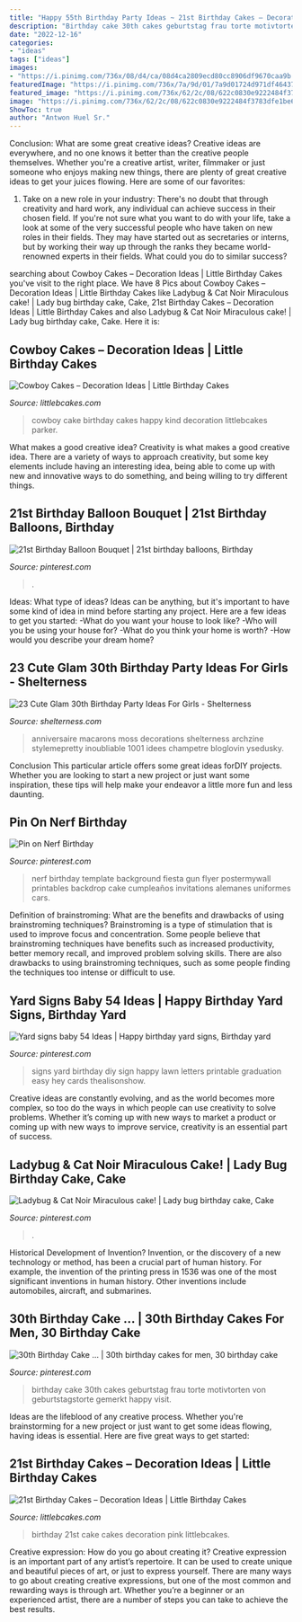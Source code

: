 ```yaml
---
title: "Happy 55th Birthday Party Ideas ~ 21st Birthday Cakes – Decoration Ideas"
description: "Birthday cake 30th cakes geburtstag frau torte motivtorten von geburtstagstorte gemerkt happy visit"
date: "2022-12-16"
categories:
- "ideas"
tags: ["ideas"]
images:
- "https://i.pinimg.com/736x/08/d4/ca/08d4ca2809ecd80cc8906df9670caa9b.jpg"
featuredImage: "https://i.pinimg.com/736x/7a/9d/01/7a9d01724d971df464378ef7e72c2117--th-birthday-cake-for-her-th-birthday-decorations.jpg"
featured_image: "https://i.pinimg.com/736x/62/2c/08/622c0830e9222484f3783dfe1be666d8.jpg"
image: "https://i.pinimg.com/736x/62/2c/08/622c0830e9222484f3783dfe1be666d8.jpg"
ShowToc: true
author: "Antwon Huel Sr."
---
```



Conclusion: What are some great creative ideas?
Creative ideas are everywhere, and no one knows it better than the creative people themselves. Whether you're a creative artist, writer, filmmaker or just someone who enjoys making new things, there are plenty of great creative ideas to get your juices flowing. Here are some of our favorites: 
1. Take on a new role in your industry: There's no doubt that through creativity and hard work, any individual can achieve success in their chosen field. If you're not sure what you want to do with your life, take a look at some of the very successful people who have taken on new roles in their fields. They may have started out as secretaries or interns, but by working their way up through the ranks they became world-renowned experts in their fields. What could you do to similar success? 


	

		
searching about Cowboy Cakes – Decoration Ideas | Little Birthday Cakes you've visit to the right place. We have 8 Pics about Cowboy Cakes – Decoration Ideas | Little Birthday Cakes like Ladybug &amp; Cat Noir Miraculous cake! | Lady bug birthday cake, Cake, 21st Birthday Cakes – Decoration Ideas | Little Birthday Cakes and also Ladybug &amp; Cat Noir Miraculous cake! | Lady bug birthday cake, Cake. Here it is:
		
    
## Cowboy Cakes – Decoration Ideas | Little Birthday Cakes

<img loading=lazy src="http://www.littlebcakes.com/wp-content/uploads/2014/02/Cowboy-Cake.jpg" onerror="this.onerror=null;this.src='https://tse1.mm.bing.net/th?id=OIP.xTADRv11sYCvkGf27jbytAHaJ4&amp;pid=15.1';" alt="Cowboy Cakes – Decoration Ideas | Little Birthday Cakes">

_Source: littlebcakes.com_

>cowboy cake birthday cakes happy kind decoration littlebcakes parker. 

	

What makes a good creative idea?
Creativity is what makes a good creative idea. There are a variety of ways to approach creativity, but some key elements include having an interesting idea, being able to come up with new and innovative ways to do something, and being willing to try different things.

    
## 21st Birthday Balloon Bouquet | 21st Birthday Balloons, Birthday

<img loading=lazy src="https://i.pinimg.com/736x/64/d4/74/64d474e75006899b819ce151607231ae.jpg" onerror="this.onerror=null;this.src='https://tse1.mm.bing.net/th?id=OIP.lMnoVkVzq858VuqamDDrYQHaJ-&amp;pid=15.1';" alt="21st Birthday Balloon Bouquet | 21st birthday balloons, Birthday">

_Source: pinterest.com_

>. 

	

Ideas: What type of ideas?
Ideas can be anything, but it's important to have some kind of idea in mind before starting any project. Here are a few ideas to get you started: 
-What do you want your house to look like? 
-Who will you be using your house for? 
-What do you think your home is worth? 
-How would you describe your dream home?

    
## 23 Cute Glam 30th Birthday Party Ideas For Girls - Shelterness

<img loading=lazy src="https://i.shelterness.com/2017/02/08-moss-30-with-floral-decor-and-lots-of-candles.jpg" onerror="this.onerror=null;this.src='https://tse3.mm.bing.net/th?id=OIP.myTpue6Xjo-mm6QgFy8tkgHaLH&amp;pid=15.1';" alt="23 Cute Glam 30th Birthday Party Ideas For Girls - Shelterness">

_Source: shelterness.com_

>anniversaire macarons moss decorations shelterness archzine stylemepretty inoubliable 1001 idees champetre bloglovin ysedusky. 

	

Conclusion
This particular article offers some great ideas forDIY projects. Whether you are looking to start a new project or just want some inspiration, these tips will help make your endeavor a little more fun and less daunting.

    
## Pin On Nerf Birthday

<img loading=lazy src="https://i.pinimg.com/736x/4f/54/d1/4f54d1009a582d091b590218cbd764d7.jpg" onerror="this.onerror=null;this.src='https://tse1.mm.bing.net/th?id=OIP.asxsnt2DNtuBvbcDbfH--gAAAA&amp;pid=15.1';" alt="Pin on Nerf Birthday">

_Source: pinterest.com_

>nerf birthday template background fiesta gun flyer postermywall printables backdrop cake cumpleaños invitations alemanes uniformes cars. 

	

Definition of brainstroming: What are the benefits and drawbacks of using brainstroming techniques?
Brainstroming is a type of stimulation that is used to improve focus and concentration. Some people believe that brainstroming techniques have benefits such as increased productivity, better memory recall, and improved problem solving skills. There are also drawbacks to using brainstroming techniques, such as some people finding the techniques too intense or difficult to use.

    
## Yard Signs Baby 54 Ideas | Happy Birthday Yard Signs, Birthday Yard

<img loading=lazy src="https://i.pinimg.com/736x/62/2c/08/622c0830e9222484f3783dfe1be666d8.jpg" onerror="this.onerror=null;this.src='https://tse4.mm.bing.net/th?id=OIP.iovVo2itIYF7SWB7R2LOEAAAAA&amp;pid=15.1';" alt="Yard signs baby 54 Ideas | Happy birthday yard signs, Birthday yard">

_Source: pinterest.com_

>signs yard birthday diy sign happy lawn letters printable graduation easy hey cards thealisonshow. 

	

Creative ideas are constantly evolving, and as the world becomes more complex, so too do the ways in which people can use creativity to solve problems. Whether it’s coming up with new ways to market a product or coming up with new ways to improve service, creativity is an essential part of success.

    
## Ladybug &amp; Cat Noir Miraculous Cake! | Lady Bug Birthday Cake, Cake

<img loading=lazy src="https://i.pinimg.com/736x/08/d4/ca/08d4ca2809ecd80cc8906df9670caa9b.jpg" onerror="this.onerror=null;this.src='https://tse1.mm.bing.net/th?id=OIP.pjUFMxjBGH-zoxNLoxR0WAHaKz&amp;pid=15.1';" alt="Ladybug &amp; Cat Noir Miraculous cake! | Lady bug birthday cake, Cake">

_Source: pinterest.com_

>. 

	

Historical Development of Invention?
Invention, or the discovery of a new technology or method, has been a crucial part of human history. For example, the invention of the printing press in 1536 was one of the most significant inventions in human history. Other inventions include automobiles, aircraft, and submarines.

    
## 30th Birthday Cake … | 30th Birthday Cakes For Men, 30 Birthday Cake

<img loading=lazy src="https://i.pinimg.com/736x/7a/9d/01/7a9d01724d971df464378ef7e72c2117--th-birthday-cake-for-her-th-birthday-decorations.jpg" onerror="this.onerror=null;this.src='https://tse1.mm.bing.net/th?id=OIP.PsgxP0P4SgeUgO3I8HzbgQHaLA&amp;pid=15.1';" alt="30th Birthday Cake … | 30th birthday cakes for men, 30 birthday cake">

_Source: pinterest.com_

>birthday cake 30th cakes geburtstag frau torte motivtorten von geburtstagstorte gemerkt happy visit. 

	

Ideas are the lifeblood of any creative process. Whether you're brainstorming for a new project or just want to get some ideas flowing, having ideas is essential. Here are five great ways to get started: 

    
## 21st Birthday Cakes – Decoration Ideas | Little Birthday Cakes

<img loading=lazy src="http://www.littlebcakes.com/wp-content/uploads/2014/02/Images-of-21st-Birthday-Cakes-768x1024.jpg" onerror="this.onerror=null;this.src='https://tse1.mm.bing.net/th?id=OIP.JcL9Uv2HdGwtqFyssu1glgHaJ4&amp;pid=15.1';" alt="21st Birthday Cakes – Decoration Ideas | Little Birthday Cakes">

_Source: littlebcakes.com_

>birthday 21st cake cakes decoration pink littlebcakes. 

	

Creative expression: How do you go about creating it?
Creative expression is an important part of any artist’s repertoire. It can be used to create unique and beautiful pieces of art, or just to express yourself. There are many ways to go about creating creative expressions, but one of the most common and rewarding ways is through art. Whether you’re a beginner or an experienced artist, there are a number of steps you can take to achieve the best results.

